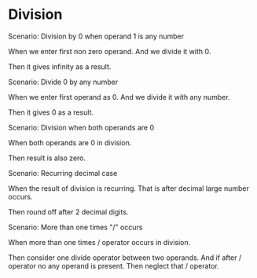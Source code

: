 # Division

Scenario: Division by 0 when operand 1 is any number

  When we enter first non zero operand.
  And we divide it with 0.

  Then it gives infinity as a result.

Scenario: Divide 0 by any number

  When we enter first operand as 0.
  And we divide it with any number.

  Then it gives 0 as a result.

Scenario: Division when both operands are 0

  When both operands are 0 in division.

  Then result is also zero.

Scenario: Recurring decimal case

  When the result of division is recurring.
  That is after decimal large number occurs.

  Then round off after 2 decimal digits.

Scenario: More than one times "/" occurs

  When more than one times / operator occurs in division.

  Then consider one divide operator between two operands.
  And if after / operator no any operand is present.
  Then neglect that / operator.
